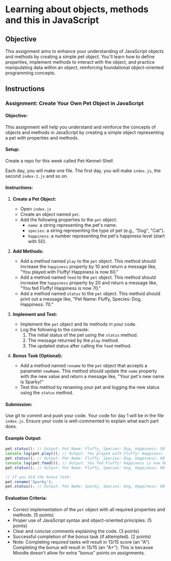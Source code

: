 # Learning about objects, methods and this in JavaScript 

## Objective

This assignment aims to enhance your understanding of JavaScript objects and methods by creating a simple pet object. You'll learn how to define properties, implement methods to interact with the object, and practice manipulating data within an object, reinforcing foundational object-oriented programming concepts.

## Instructions

### Assignment: Create Your Own Pet Object in JavaScript

#### Objective:
This assignment will help you understand and reinforce the concepts of objects and methods in JavaScript by creating a simple object representing a pet with properties and methods.

#### Setup:

Create a repo for this week called Pet-Kennel-Shell

Each day, you will make one file. The first day, you will make `index.js`, the second `index-2.js` and so on.

#### Instructions:

1. **Create a Pet Object:**
   - Open `index.js`
   - Create an object named `pet`.
   - Add the following properties to the `pet` object:
     - `name`: a string representing the pet's name.
     - `species`: a string representing the type of pet (e.g., "Dog", "Cat").
     - `happiness`: a number representing the pet's happiness level (start with 50).

2. **Add Methods:**
   - Add a method named `play` to the `pet` object. This method should increase the `happiness` property by 10 and return a message like, "You played with Fluffy! Happiness is now 60."
   - Add a method named `feed` to the `pet` object. This method should increase the `happiness` property by 20 and return a message like, "You fed Fluffy! Happiness is now 70."
   - Add a method named `status` to the `pet` object. This method should print out a message like, "Pet Name: Fluffy, Species: Dog, Happiness: 70."

3. **Implement and Test:**
   - Implement the `pet` object and its methods in your code.
   - Log the following to the console:
     1. The initial status of the pet using the `status` method.
     2. The message returned by the `play` method.
     3. The updated status after calling the `feed` method.

4. **Bonus Task (Optional):**
   - Add a method named `rename` to the `pet` object that accepts a parameter `newName`. This method should update the `name` property with the new value and return a message like, "Your pet's new name is Sparky!"
   - Test this method by renaming your pet and logging the new status using the `status` method.

#### Submission:
Use git to commit and push your code. Your code for day 1 will be in the file `index.js`. Ensure your code is well-commented to explain what each part does.

#### Example Output:
```javascript
pet.status(); // Output: Pet Name: Fluffy, Species: Dog, Happiness: 50
console.log(pet.play()); // Output: You played with Fluffy! Happiness is now 60.
pet.status(); // Output: Pet Name: Fluffy, Species: Dog, Happiness: 60
console.log(pet.feed()); // Output: You fed Fluffy! Happiness is now 80.
pet.status(); // Output: Pet Name: Fluffy, Species: Dog, Happiness: 80

// If you did the bonus task:
pet.rename('Sparky');
pet.status(); // Output: Pet Name: Sparky, Species: Dog, Happiness: 80
```

#### Evaluation Criteria:
- Correct implementation of the `pet` object with all required properties and methods. (5 points)
- Proper use of JavaScript syntax and object-oriented principles. (5 points)
- Clear and concise comments explaining the code. (3 points)
- Successful completion of the bonus task (if attempted). (2 points)
- Note: Completing required tasks will result in 13/15 score (an "A"). Completing the bonus will result in 15/15 (an "A+"). This is because Moodle doesn't allow for extra "bonus" points on assignments.